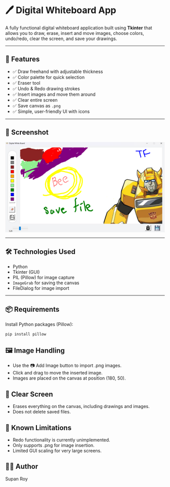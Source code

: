 # 🖊️ Digital Whiteboard App

A fully functional digital whiteboard application built using **Tkinter** that allows you to draw, erase, insert and move images, choose colors, undo/redo, clear the screen, and save your drawings.

---

## 🎯 Features

- ✅ Draw freehand with adjustable thickness
- ✅ Color palette for quick selection
- ✅ Eraser tool
- ✅ Undo & Redo drawing strokes
- ✅ Insert images and move them around
- ✅ Clear entire screen
- ✅ Save canvas as `.png` 
- ✅ Simple, user-friendly UI with icons

---

## 📸 Screenshot

![Screenshot](Preview.png)

---

## 🛠️ Technologies Used

- Python
- Tkinter (GUI)
- PIL (Pillow) for image capture
- `ImageGrab` for saving the canvas
- FileDialog for image import

---

## 📦 Requirements

Install Python packages (Pillow):

```bash
pip install pillow
```
## 🖼️ Image Handling
- Use the 📷 Add Image button to import .png images.
- Click and drag to move the inserted image.
- Images are placed on the canvas at position (180, 50).

## 🧼 Clear Screen
- Erases everything on the canvas, including drawings and images.
- Does not delete saved files.

## 📌 Known Limitations
- Redo functionality is currently unimplemented.
- Only supports .png for image insertion.
- Limited GUI scaling for very large screens.

## 👨‍💻 Author
Supan Roy
